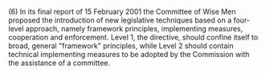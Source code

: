 (6) In its final report of 15 February 2001 the Committee of Wise Men proposed the introduction of new legislative techniques based on a four-level approach, namely framework principles, implementing measures, cooperation and enforcement. Level 1, the directive, should confine itself to broad, general "framework" principles, while Level 2 should contain technical implementing measures to be adopted by the Commission with the assistance of a committee.